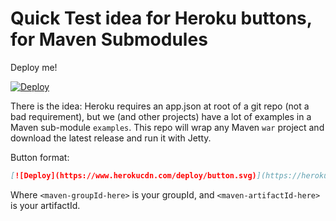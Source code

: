 Quick Test idea for Heroku buttons, for Maven Submodules
========================================================

Deploy me!

[![Deploy](https://www.herokucdn.com/deploy/button.svg)](https://heroku.com/deploy?template=https://github.com/bdemers/heroku-wrapper-test&env\[GROUP_ID\]=com.stormpath.shiro&env\[ARTIFACT_ID\]=stormpath-shiro-servlet-example)


There is the idea:
Heroku requires an app.json at root of a git repo (not a bad requirement), but we (and other projects) have a lot of examples in 
a Maven sub-module `examples`.  This repo will wrap any Maven `war` project and download the latest release and run it with Jetty.

Button format:

``` markdown
[![Deploy](https://www.herokucdn.com/deploy/button.svg)](https://heroku.com/deploy?template=https://github.com/bdemers/heroku-wrapper-test&env\[GROUP_ID\]=<maven-groupId-here>&env\[ARTIFACT_ID\]=<maven-artifactId-here>)
```

Where `<maven-groupId-here>` is your groupId, and `<maven-artifactId-here>` is your artifactId.


